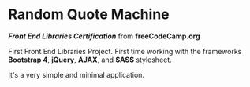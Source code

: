 # Random Quote Machine
***Front End Libraries Certification*** from **freeCodeCamp.org**

First Front End Libraries Project. 
First time working with the frameworks **Bootstrap 4**, **jQuery**, **AJAX**, and **SASS** stylesheet.

It's a very simple and minimal application. 
